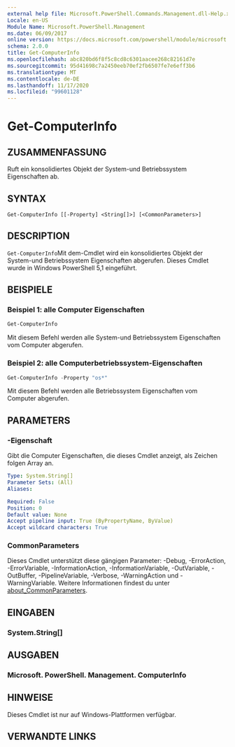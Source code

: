 ```yaml
---
external help file: Microsoft.PowerShell.Commands.Management.dll-Help.xml
Locale: en-US
Module Name: Microsoft.PowerShell.Management
ms.date: 06/09/2017
online version: https://docs.microsoft.com/powershell/module/microsoft.powershell.management/get-computerinfo?view=powershell-7.2&WT.mc_id=ps-gethelp
schema: 2.0.0
title: Get-ComputerInfo
ms.openlocfilehash: abc820bd6f8f5c8cd8c6301aacee268c82161d7e
ms.sourcegitcommit: 95d41698c7a2450eeb70ef2fb6507fe7e6eff3b6
ms.translationtype: MT
ms.contentlocale: de-DE
ms.lasthandoff: 11/17/2020
ms.locfileid: "99601128"
---
```

# Get-ComputerInfo

## ZUSAMMENFASSUNG
Ruft ein konsolidiertes Objekt der System-und Betriebssystem Eigenschaften ab.

## SYNTAX

```
Get-ComputerInfo [[-Property] <String[]>] [<CommonParameters>]
```

## DESCRIPTION

`Get-ComputerInfo`Mit dem-Cmdlet wird ein konsolidiertes Objekt der System-und Betriebssystem Eigenschaften abgerufen.
Dieses Cmdlet wurde in Windows PowerShell 5,1 eingeführt.

## BEISPIELE

### Beispiel 1: alle Computer Eigenschaften

```powershell
Get-ComputerInfo
```

Mit diesem Befehl werden alle System-und Betriebssystem Eigenschaften vom Computer abgerufen.

### Beispiel 2: alle Computerbetriebssystem-Eigenschaften

```powershell
Get-ComputerInfo -Property "os*"
```

Mit diesem Befehl werden alle Betriebssystem Eigenschaften vom Computer abgerufen.

## PARAMETERS

### -Eigenschaft

Gibt die Computer Eigenschaften, die dieses Cmdlet anzeigt, als Zeichen folgen Array an.

```yaml
Type: System.String[]
Parameter Sets: (All)
Aliases:

Required: False
Position: 0
Default value: None
Accept pipeline input: True (ByPropertyName, ByValue)
Accept wildcard characters: True
```

### CommonParameters

Dieses Cmdlet unterstützt diese gängigen Parameter: -Debug, -ErrorAction, -ErrorVariable, -InformationAction, -InformationVariable, -OutVariable, -OutBuffer, -PipelineVariable, -Verbose, -WarningAction und -WarningVariable. Weitere Informationen findest du unter [about_CommonParameters](../Microsoft.PowerShell.Core/About/about_CommonParameters.md).

## EINGABEN

### System.String[]

## AUSGABEN

### Microsoft. PowerShell. Management. ComputerInfo

## HINWEISE

Dieses Cmdlet ist nur auf Windows-Plattformen verfügbar.

## VERWANDTE LINKS
